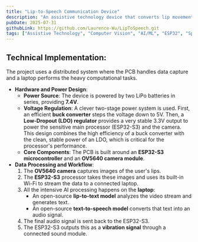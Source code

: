 ```yaml
---
title: "Lip-to-Speech Communication Device"
description: "An assistive technology device that converts lip movements to speech using computer vision, AI models, and vibration feedback."
pubDate: 2025-07-31
githubLink: https://github.com/Laurence-Wu/LipToSpeech.git
tags: ["Assistive Technology", "Computer Vision", "AI/ML", "ESP32", "Speech Synthesis", "Accessibility"]
---
```


## Technical Implementation: 

The project uses a distributed system where the PCB handles data capture and a laptop performs the heavy computational tasks.

- **Hardware and Power Design**:
  - **Power Source**: The device is powered by two LiPo batteries in series, providing **7.4V**.
  - **Voltage Regulation**: A clever two-stage power system is used. First, an efficient **buck converter** steps the voltage down to 5V. Then, a **Low-Dropout (LDO) regulator** provides a very stable 3.3V output to power the sensitive main processor (ESP32-S3) and the camera. This design combines the high efficiency of a buck converter with the clean, stable power of an LDO, which is critical for the processor's performance.
  - **Core Components**: The PCB is built around an **ESP32-S3 microcontroller** and an **OV5640 camera module**.
- **Data Processing and Workflow**:
  1. The **OV5640 camera** captures images of the user's lips.
  2. The **ESP32-S3** processor takes these images and uses its built-in Wi-Fi to stream the data to a connected laptop.
  3. All the intensive AI processing happens on the **laptop**:
     - An open-source **lip-to-text model** analyzes the video stream and generates text.
     - An open-source **text-to-speech model** converts that text into an audio signal.
  4. The final audio signal is sent back to the ESP32-S3.
  5. The ESP32-S3 outputs this as a **vibration signal** through a connected sound module.